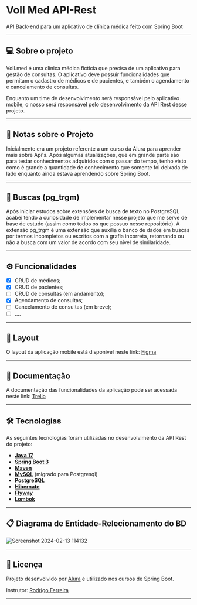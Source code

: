 # Voll Med API-Rest

API Back-end para um aplicativo de clínica médica feito com Spring Boot

---

## 💻 Sobre o projeto

  Voll.med é uma clínica médica fictícia que precisa de um aplicativo para gestão de consultas. O aplicativo deve possuir funcionalidades que permitam o cadastro de médicos e de pacientes, e também o agendamento e cancelamento de consultas.

  Enquanto um time de desenvolvimento será responsável pelo aplicativo mobile, o nosso será responsável pelo desenvolvimento da API Rest desse projeto.

---

## 📝 Notas sobre o Projeto

  Inicialmente era um projeto referente a um curso da Alura para aprender mais sobre Api's.
Após algumas atualizações, que em grande parte são para testar conhecimentos adquiridos com o passar do tempo,
tenho visto como é grande a quantidade de conhecimento que somente foi deixada de lado enquanto ainda estava 
aprendendo sobre Spring Boot.

---

## 🔎 Buscas (pg_trgm)
  Após iniciar estudos sobre extensões de busca de texto no PostgreSQL acabei tendo a curiosidade de implementar
nesse projeto que me serve de base de estudo (assim como todos os que possuo nesse repositório).
  A extensão pg_trgm é uma extensão que auxilia o banco de dados em buscas por termos incompletos ou escritos
com a grafia incorreta, retornando ou não a busca com um valor de acordo com seu nível de similaridade.

---

## ⚙️ Funcionalidades

- [x] CRUD de médicos;
- [x] CRUD de pacientes;
- [ ] CRUD de consultas (em andamento);
- [x] Agendamento de consultas;
- [ ] Cancelamento de consultas (em breve);
- [ ] ....
---

## 🎨 Layout

O layout da aplicação mobile está disponível neste link: <a href="https://www.figma.com/file/N4CgpJqsg7gjbKuDmra3EV/Voll.med">Figma</a>

---

## 📄 Documentação

A documentação das funcionalidades da aplicação pode ser acessada neste link: <a href="https://trello.com/b/O0lGCsKb/api-voll-med">Trello</a>

---

## 🛠 Tecnologias

As seguintes tecnologias foram utilizadas no desenvolvimento da API Rest do projeto:

- **[Java 17](https://www.oracle.com/java)**
- **[Spring Boot 3](https://spring.io/projects/spring-boot)**
- **[Maven](https://maven.apache.org)**
- **[MySQL](https://www.mysql.com)** (migrado para Postgresql)
- **[PostgreSQL](https://www.postgresql.org)**
- **[Hibernate](https://hibernate.org)**
- **[Flyway](https://flywaydb.org)**
- **[Lombok](https://projectlombok.org)**

---

## 📋 Diagrama de Entidade-Relecionamento do BD

![Screenshot 2024-02-13 114132](https://github.com/Medeiros000/API-Rest_Med_Voll/assets/98979459/9691b87d-8351-4e1d-9fec-9e562549370a)

---

## 📝 Licença

Projeto desenvolvido por [Alura](https://www.alura.com.br) e utilizado nos cursos de Spring Boot.

Instrutor: [Rodrigo Ferreira](https://cursos.alura.com.br/user/rodrigo-ferreira) 

---
